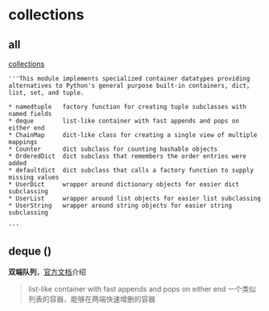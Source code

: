 

# collections
## all

[collections](https://docs.python.org/3/library/collections.html)

```
'''This module implements specialized container datatypes providing
alternatives to Python's general purpose built-in containers, dict,
list, set, and tuple.

* namedtuple   factory function for creating tuple subclasses with named fields
* deque        list-like container with fast appends and pops on either end
* ChainMap     dict-like class for creating a single view of multiple mappings
* Counter      dict subclass for counting hashable objects
* OrderedDict  dict subclass that remembers the order entries were added
* defaultdict  dict subclass that calls a factory function to supply missing values
* UserDict     wrapper around dictionary objects for easier dict subclassing
* UserList     wrapper around list objects for easier list subclassing
* UserString   wrapper around string objects for easier string subclassing

'''
```

## deque ()

**双端队列**，[官方文档](https://docs.python.org/3/library/collections.html#collections.deque)介绍
> list-like container with fast appends and pops on either end
> 一个类似列表的容器，能够在两端快速增删的容器